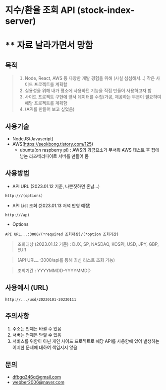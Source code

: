 # 지수/환율 조회 API (stock-index-server)
# ** 자료 날라가면서 망함

## 목적

> 1. Node, React, AWS 등 다양한 개발 경험을 위해 (사실 심심해서...) 작은 사이드 프로젝트를 계획함
> 2. 실용성을 위해 내가 평소에 사용하던 기능을 직접 만들어 사용하고자 함
> 3. 사이드 프로젝트 구현에 앞서 데이터를 수집/가공, 제공하는 부분이 필요하여 해당 프로젝트를 계획함
> 4. (API를 만들어 보고 싶었음)

## 사용기술
+ NodeJS(Javascript)
+ AWS(https://seokbong.tistory.com/125)
  + ubuntu(on raspberry pi) : AWS의 과금요소가 무서워 AWS 테스트 후 집에 남는 라즈베리파이로 서버를 만들어 둠

## 사용방법
+ API URL (2023.01.12 기준, 나쁜짓하면 혼남...)
```
http:///(options)
```

+ API List 조회 (2023.01.13 저녁 반영 예정)
```
http:///api
```

+ Options
```
API URL...:3000/(*required 조회대상)/(*option 조회기간)
```

> 조회대상 (2023.01.12 기준) : DJX, SP, NASDAQ, KOSPI, USD, JPY, GBP, EUR

> (API URL...:3000/api를 통해 최신 리스트 조회 가능)

> 조회기간 : YYYYMMDD-YYYYMMDD

## 사용예시 (URL)
```
http://.../usd/20230101-20230111
```

## 주의사항
1. 주소는 언제든 바뀔 수 있음
2. 서버는 언제든 닫힐 수 있음
3. 서비스를 위함이 아닌 개인 사이드 프로젝트로 해당 API를 사용함에 있어 발생하는 어떠한 문제에 대하여 책임지지 않음

## 문의
+ dfbgq346q@gmail.com
+ webber2006@naver.com
